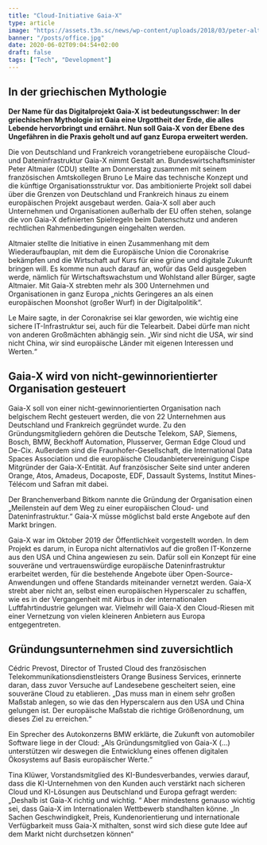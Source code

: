 ```yaml
---
title: "Cloud-Initiative Gaia-X"
type: article
image: "https://assets.t3n.sc/news/wp-content/uploads/2018/03/peter-altmaier-quelle-dpa.jpg?auto=format&fit=crop&h=348&ixlib=php-2.3.0&w=620"
banner: "/posts/office.jpg"
date: 2020-06-02T09:04:54+02:00
draft: false
tags: ["Tech", "Development"]
---
```


## In der griechischen Mythologie

**Der Name für das Digitalprojekt Gaia-X ist bedeutungsschwer: In der griechischen
Mythologie ist Gaia eine Urgottheit der Erde, die alles Lebende hervorbringt und
ernährt. Nun soll Gaia-X von der Ebene des Ungefähren in die Praxis geholt und
auf ganz Europa erweitert werden.**


Die von Deutschland und Frankreich vorangetriebene europäische Cloud- und Dateninfrastruktur
Gaia-X nimmt Gestalt an. Bundeswirtschaftsminister Peter Altmaier (CDU) stellte am Donnerstag
zusammen mit seinem französischen Amtskollegen Bruno Le Maire das technische Konzept und die
künftige Organisationsstruktur vor. Das ambitionierte Projekt soll dabei über die Grenzen von
Deutschland und Frankreich hinaus zu einem europäischen Projekt ausgebaut werden. Gaia-X soll
aber auch Unternehmen und Organisationen außerhalb der EU offen stehen, solange die von Gaia-X
definierten Spielregeln beim Datenschutz und anderen rechtlichen Rahmenbedingungen eingehalten
werden.

Altmaier stellte die Initiative in einen Zusammenhang mit dem Wiederaufbauplan, mit dem
die Europäische Union die Coronakrise bekämpfen und die Wirtschaft auf Kurs für eine grüne
und digitale Zukunft bringen will. Es komme nun auch darauf an, wofür das Geld ausgegeben
werde, nämlich für Wirtschaftswachstum und Wohlstand aller Bürger, sagte Altmaier.
Mit Gaia-X strebten mehr als 300 Unternehmen und Organisationen in ganz Europa „nichts
Geringeres an als einen europäischen Moonshot (großer Wurf) in der Digitalpolitik“.

Le Maire sagte, in der Coronakrise sei klar geworden, wie wichtig eine sichere IT-Infrastruktur
sei, auch für die Telearbeit. Dabei dürfe man nicht von anderen Großmächten abhängig sein. „Wir
sind nicht die USA, wir sind nicht China, wir sind europäische Länder mit eigenen Interessen
und Werten.“

## Gaia-X wird von nicht-gewinnorientierter Organisation gesteuert

Gaia-X soll von einer nicht-gewinnorientierten Organisation nach belgischem Recht
gesteuert werden, die von 22 Unternehmen aus Deutschland und Frankreich gegründet
wurde. Zu den Gründungsmitgliedern gehören die Deutsche Telekom, SAP, Siemens, Bosch,
BMW, Beckhoff Automation, Plusserver, German Edge Cloud und De-Cix. Außerdem sind die
Fraunhofer-Gesellschaft, die International Data Spaces Association und die europäische
Cloudanbietervereinigung Cispe Mitgründer der Gaia-X-Entität. Auf französischer Seite
sind unter anderen Orange, Atos, Amadeus, Docaposte, EDF, Dassault Systems, Institut
Mines-Télécom und Safran mit dabei.

Der Branchenverband Bitkom nannte die Gründung der Organisation einen „Meilenstein
auf dem Weg zu einer europäischen Cloud- und Dateninfrastruktur.“ Gaia-X müsse möglichst
bald erste Angebote auf den Markt bringen.

Gaia-X war im Oktober 2019 der Öffentlichkeit vorgestellt worden. In dem Projekt es darum,
in Europa nicht alternativlos auf die großen IT-Konzerne aus den USA und China angewiesen
zu sein. Dafür soll ein Konzept für eine souveräne und vertrauenswürdige europäische
Dateninfrastruktur erarbeitet werden, für die bestehende Angebote über Open-Source-Anwendungen
und offene Standards miteinander vernetzt werden. Gaia-X strebt aber nicht an, selbst einen
europäischen Hyperscaler zu schaffen, wie es in der Vergangenheit mit Airbus in der
internationalen Luftfahrtindustrie gelungen war. Vielmehr will Gaia-X den Cloud-Riesen
mit einer Vernetzung von vielen kleineren Anbietern aus Europa entgegentreten.

## Gründungsunternehmen sind zuversichtlich

Cédric Prevost, Director of Trusted Cloud des französischen Telekommunikationsdienstleisters
Orange Business Services, erinnerte daran, dass zuvor Versuche auf Landesebene gescheitert
seien, eine souveräne Cloud zu etablieren. „Das muss man in einem sehr großen Maßstab anlegen,
so wie das den Hyperscalern aus den USA und China gelungen ist. Der europäische Maßstab
die richtige Größenordnung, um dieses Ziel zu erreichen.“

Ein Sprecher des Autokonzerns BMW erklärte, die Zukunft von automobiler Software
liege in der Cloud: „Als Gründungsmitglied von Gaia-X (…) unterstützen wir deswegen
die Entwicklung eines offenen digitalen Ökosystems auf Basis europäischer Werte.“

Tina Klüwer, Vorstandsmitglied des KI-Bundesverbandes, verwies darauf, dass die
KI-Unternehmen von den Kunden auch verstärkt nach sicheren Cloud und KI-Lösungen
aus Deutschland und Europa gefragt werden: „Deshalb ist Gaia-X richtig und wichtig.
“ Aber mindestens genauso wichtig sei, dass Gaia-X im Internationalen Wettbewerb
standhalten könne. „In Sachen Geschwindigkeit, Preis, Kundenorientierung und
internationale Verfügbarkeit muss Gaia-X mithalten, sonst wird sich diese gute
Idee auf dem Markt nicht durchsetzen können“